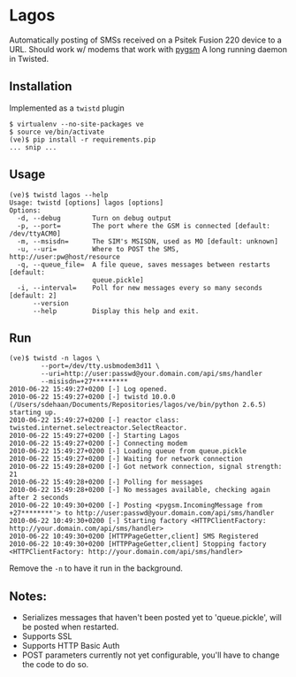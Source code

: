 # Lagos

Automatically posting of SMSs received on a Psitek Fusion 220 device to a URL. 
Should work w/ modems that work with [pygsm][pygsm]
A long running daemon in Twisted.

## Installation

Implemented as a `twistd` plugin

    $ virtualenv --no-site-packages ve
    $ source ve/bin/activate
    (ve)$ pip install -r requirements.pip
    ... snip ...

## Usage

    (ve)$ twistd lagos --help
    Usage: twistd [options] lagos [options]
    Options:
      -d, --debug        Turn on debug output
      -p, --port=        The port where the GSM is connected [default: /dev/ttyACM0]
      -m, --msisdn=      The SIM's MSISDN, used as MO [default: unknown]
      -u, --uri=         Where to POST the SMS, http://user:pw@host/resource
      -q, --queue_file=  A file queue, saves messages between restarts [default:
                         queue.pickle]
      -i, --interval=    Poll for new messages every so many seconds [default: 2]
          --version      
          --help         Display this help and exit.

## Run

    (ve)$ twistd -n lagos \
            --port=/dev/tty.usbmodem3d11 \
            --uri=http://user:passwd@your.domain.com/api/sms/handler
            --misisdn=+27*********
    2010-06-22 15:49:27+0200 [-] Log opened.
    2010-06-22 15:49:27+0200 [-] twistd 10.0.0 (/Users/sdehaan/Documents/Repositories/lagos/ve/bin/python 2.6.5) starting up.
    2010-06-22 15:49:27+0200 [-] reactor class: twisted.internet.selectreactor.SelectReactor.
    2010-06-22 15:49:27+0200 [-] Starting Lagos
    2010-06-22 15:49:27+0200 [-] Connecting modem
    2010-06-22 15:49:27+0200 [-] Loading queue from queue.pickle
    2010-06-22 15:49:27+0200 [-] Waiting for network connection
    2010-06-22 15:49:28+0200 [-] Got network connection, signal strength: 21
    2010-06-22 15:49:28+0200 [-] Polling for messages
    2010-06-22 15:49:28+0200 [-] No messages available, checking again after 2 seconds
    2010-06-22 10:49:30+0200 [-] Posting <pygsm.IncomingMessage from +27********'> to http://user:passwd@your.domain.com/api/sms/handler
    2010-06-22 10:49:30+0200 [-] Starting factory <HTTPClientFactory: http://your.domain.com/api/sms/handler>
    2010-06-22 10:49:30+0200 [HTTPPageGetter,client] SMS Registered
    2010-06-22 10:49:30+0200 [HTTPPageGetter,client] Stopping factory <HTTPClientFactory: http://your.domain.com/api/sms/handler>
    

Remove the `-n` to have it run in the background.

## Notes:

* Serializes messages that haven't been posted yet to 'queue.pickle', will be posted when restarted.
* Supports SSL
* Supports HTTP Basic Auth
* POST parameters currently not yet configurable, you'll have to change the code to do so.

[pygsm]: http://github.com/rapidsms/pygsm